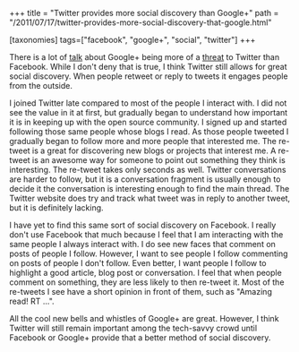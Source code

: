 +++
title = "Twitter provides more social discovery than Google+"
path = "/2011/07/17/twitter-provides-more-social-discovery-that-google.html"

[taxonomies]
tags=["facebook", "google+", "social", "twitter"]
+++

There is a lot of <a title="Google+ has made Twitter boring, here’s what Twitter should do about that" href="http://scobleizer.com/2011/07/17/google-has-made-twitter-boring-heres-what-twitter-should-do-about-that/" target="_blank">talk</a> about Google+ being more of a <a title="Is Google+ a bigger threat to Facebook or Twitter?" href="http://www.quora.com/Is-Google+-a-bigger-threat-to-Facebook-or-Twitter" target="_blank">threat</a> to Twitter than Facebook. While I don't deny that is true, I think Twitter still allows for great social discovery. When people retweet or reply to tweets it engages people from the outside. <!-- more -->

I joined Twitter late compared to most of the people I interact with. I did not see the value in it at first, but gradually began to understand how important it is in keeping up with the open source community. I signed up and started following those same people whose blogs I read. As those people tweeted I gradually began to follow more and more people that interested me. The re-tweet is a great for discovering new blogs or projects that interest me. A re-tweet is an awesome way for someone to point out something they think is interesting. The re-tweet takes only seconds as well. Twitter conversations are harder to follow, but it is a conversation fragment is usually enough to decide it the conversation is interesting enough to find the main thread. The Twitter website does try and track what tweet was in reply to another tweet, but it is definitely lacking.

I have yet to find this same sort of social discovery on Facebook. I really don't use Facebook that much because I feel that I am interacting with the same people I always interact with. I do see new faces that comment on posts of people I follow. However, I want to see people I follow commenting on posts of people I don't follow. Even better, I want people I follow to highlight a good article, blog post or conversation. I feel that when people comment on something, they are less likely to then re-tweet it. Most of the re-tweets I see have a short opinion in front of them, such as "Amazing read! RT ...".

All the cool new bells and whistles of Google+ are great. However, I think Twitter will still remain important among the tech-savvy crowd until Facebook or Google+ provide that a better method of social discovery.
